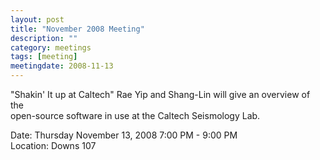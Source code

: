 ```yaml
---
layout: post
title: "November 2008 Meeting"
description: ""
category: meetings
tags: [meeting]
meetingdate: 2008-11-13
---
```


"Shakin' It up at Caltech" Rae Yip and Shang-Lin will give an overview of the  
open-source software in use at the Caltech Seismology Lab.                     
                                                                             
Date: Thursday November 13, 2008 7:00 PM - 9:00 PM                               
Location: Downs 107                                         
